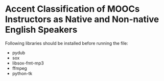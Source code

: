 # Accent Classification of MOOCs Instructors as Native and Non-native English Speakers

Following libraries should be installed before running the file:

* pydub
* sox
* libsox-fmt-mp3
* ffmpeg
* python-tk
